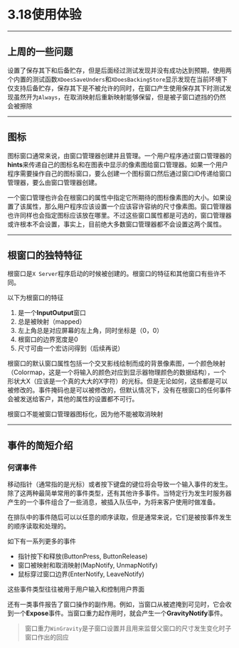 # 3.18使用体验

---

## 上周的一些问题

设置了保存其下和后备贮存，但是后面经过测试发现并没有成功达到预期，使用两个内置的测试函数`XDoesSaveUnders`和`XDoesBackingStore`显示发现在当前环境下仅支持后备贮存，保存其下是不被允许的同时，在窗口产生使用保存其下时测试发现虽然开为`Always`，在取消映射后重新映射能够保留，但是被子窗口遮挡的仍然会被擦除

---

## 图标

图标窗口通常来说，由窗口管理器创建并且管理。一个用户程序通过窗口管理器的**hints**来传递自己的图标名和在图表中显示的像素图给窗口管理器。如果一个用户程序需要操作自己的图标窗口，要么创建一个图标窗口然后通过窗口ID传递给窗口管理器，要么由窗口管理器创建。

一个窗口管理也许会在根窗口的属性中指定它所期待的图标像素图的大小。如果设置了该属性，那么用户程序应该设置一个应该容许容纳的尺寸像素图。窗口管理器也许同样也会指定图标应该放在哪里。不过这些窗口属性都是可选的，窗口管理器或许根本不会设置，事实上，目前绝大多数窗口管理器都不会设置这两个属性。

---

## 根窗口的独特特征

根窗口是`X Server`程序启动的时候被创建的。根窗口的特征和其他窗口有些许不同。

以下为根窗口的特征

1. 是一个**InputOutput**窗口
2. 总是被映射（mapped）
3. 左上角总是对应屏幕的左上角，同时坐标是（0，0）
4. 根窗口的边界宽度是0
5. 尺寸可由一个宏访问得到（后续再说）

根窗口的默认窗口属性包括一个交叉影线绘制而成的背景像素图，一个颜色映射（Colormap，这是一个将输入的颜色对应到显示器物理颜色的数据结构），一个形状大X（应该是一个真的大大的X字符）的光标。但是无论如何，这些都是可以被修改的。事件掩码也是可以被修改的，但默认情况下，没有在根窗口的任何事件会被发送给客户，其他的属性的设置都不可行。

根窗口不能被窗口管理器图标化，因为他不能被取消映射

---

## 事件的简短介绍

### 何谓事件

移动指针（通常指的是光标）或者按下键盘的键位将会导致一个输入事件的发生。除了这两种最简单常用的事件类型，还有其他许多事件。当特定行为发生时服务器产生的一个事件组合了一些消息，被插入队伍中，为将来客户使用时做准备。

在排队中的事件随后可以以任意的顺序读取，但是通常来说，它们是被按事件发生的顺序读取和处理的。

如下有一系列更多的事件

- 指针按下和释放(ButtonPress, ButtonRelease)
- 窗口被映射和取消映射(MapNotify, UnmapNotify)
- 鼠标穿过窗口边界(EnterNotify, LeaveNotify)

这些事件类型往往被用于用户输入和控制用户界面

还有一类事件报告了窗口操作的副作用。例如，当窗口从被遮掩到可见时，它会收到一个**Expose**事件。当窗口重力起作用时，就会产生一个**GravityNotify**事件。

> 窗口重力`WinGravity`是子窗口设置并且用来监督父窗口的尺寸发生变化时子窗口作出的回应
